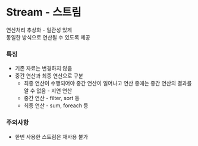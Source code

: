 # Stream - 스트림
연산처리 추상화 - 일관성 있게  
동일한 방식으로 연산될 수 있도록 제공  
  
### 특징
- 기존 자료는 변경하지 않음
- 중간 연산과 최종 연산으로 구분
  - 최종 연산이 수행되어야 중간 연산이 일어나고 연산 중에는 중간 연산의 결과를 알 수 없음 - 지연 연산
  - 중간 연산 - filter, sort 등
  - 최종 연산 - sum, foreach 등
  
### 주의사항
- 한번 사용한 스트림은 재사용 불가
